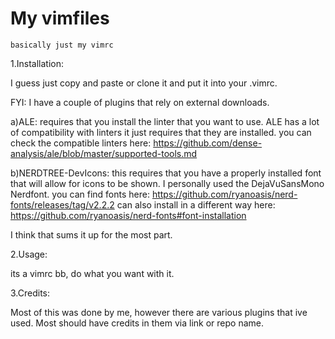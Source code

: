 <MYVIMFILES>

# My vimfiles

    basically just my vimrc

1.Installation:
    
I guess just copy and paste or clone it and put it into your .vimrc.

FYI: I have a couple of plugins that rely on external downloads.

a)ALE: requires that you install the linter that you want to use. ALE has a lot of compatibility with linters it just requires that they are installed.
you can check the compatible linters here: https://github.com/dense-analysis/ale/blob/master/supported-tools.md

b)NERDTREE-DevIcons: this requires that you have a properly installed font that will allow for icons to be shown. I personally used the DejaVuSansMono Nerdfont.
you can find fonts here: https://github.com/ryanoasis/nerd-fonts/releases/tag/v2.2.2
can also install in a different way here: https://github.com/ryanoasis/nerd-fonts#font-installation

I think that sums it up for the most part.

2.Usage:
    
its a vimrc bb, do what you want with it.

3.Credits:

Most of this was done by me, however there are various plugins that ive used. Most should have credits in them via link or repo name.


